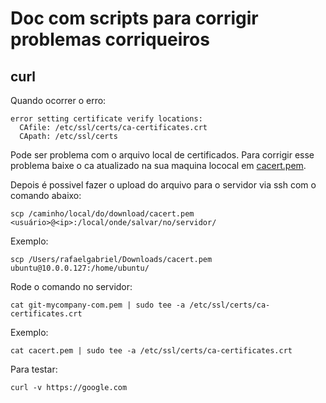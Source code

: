 # Doc com scripts para corrigir problemas corriqueiros

## curl

Quando ocorrer o erro:
```
error setting certificate verify locations:
  CAfile: /etc/ssl/certs/ca-certificates.crt
  CApath: /etc/ssl/certs
```
Pode ser problema com o arquivo local de certificados. Para corrigir esse problema baixe o ca atualizado na sua maquina lococal em [cacert.pem](https://curl.se/ca/cacert.pem).

Depois é possivel fazer o upload do arquivo para o servidor via ssh com o comando abaixo:
```
scp /caminho/local/do/download/cacert.pem <usuário>@<ip>:/local/onde/salvar/no/servidor/
```
Exemplo:
```
scp /Users/rafaelgabriel/Downloads/cacert.pem ubuntu@10.0.0.127:/home/ubuntu/
```

Rode o comando no servidor:
```
cat git-mycompany-com.pem | sudo tee -a /etc/ssl/certs/ca-certificates.crt
```

Exemplo:
```
cat cacert.pem | sudo tee -a /etc/ssl/certs/ca-certificates.crt
```

Para testar:
```
curl -v https://google.com
```

